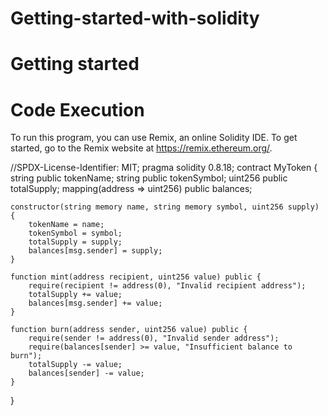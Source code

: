 # Getting-started-with-solidity
# Getting started 
# Code Execution 
To run this program, you can use Remix, an online Solidity IDE. To get started, go to the Remix website at https://remix.ethereum.org/.


//SPDX-License-Identifier: MIT;
pragma solidity 0.8.18;
contract MyToken {
    string public tokenName;
    string public tokenSymbol;
    uint256 public totalSupply;
    mapping(address => uint256) public balances;

    constructor(string memory name, string memory symbol, uint256 supply) {
        tokenName = name;
        tokenSymbol = symbol;
        totalSupply = supply;
        balances[msg.sender] = supply;
    }

    function mint(address recipient, uint256 value) public {
        require(recipient != address(0), "Invalid recipient address");
        totalSupply += value;
        balances[msg.sender] += value;
    }

    function burn(address sender, uint256 value) public {
        require(sender != address(0), "Invalid sender address");
        require(balances[sender] >= value, "Insufficient balance to burn");
        totalSupply -= value;
        balances[sender] -= value;
    }
} 
